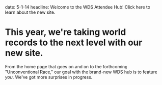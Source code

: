date: 5-1-14
headline: Welcome to the WDS Attendee Hub! Click here to learn about the new site.

# This year, we're taking world records to the next level with our new site. 

From the home page that goes on and on to the forthcoming "Unconventional Race," our goal with the brand-new WDS hub is to feature *you*. We've got more surprises in progress. 


